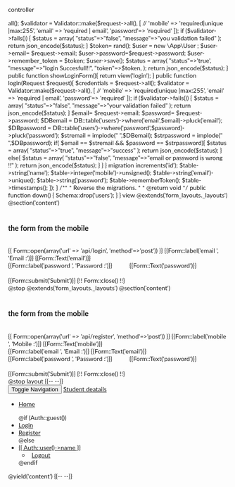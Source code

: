 controller


<?php

namespace App\Http\Controllers;

use Illuminate\Http\Request;

use App\Http\Requests;

use DB;

use Validator;
use Illuminate\Database\Eloquent\Model;

class StudentController extends Controller
{
    
 

	public function __construct(){

		}

	public function showRegisterForm(){

		return view('register');


	}




	public function register(Request $request){



            $credentials = $request->all();
           
            $validator = Validator::make($request->all(), [


             // 'mobile' => 'required|unique |max:255',
            'email' => 'required | email',
            'password'=> 'required'
                ]);


            if ($validator->fails()) {

            	$status = array(
            		"status"=>"false",
            		 "message"=>"you validation failed"

            		 );

                   

                return json_encode($status);

                }



              $token= rand();

            $user = new \App\User ;

          
            $user->email= $request->email;


            $user->password=$request->password;

             $user->remember_token = $token;


            $user->save();

					$status = array(
						"status"=>'true',
            		
            		 "message"=>"login Succesfull!!",

            		 "token"=>$token,

            		 );
 			return json_encode($status);



	}


	public function showLoginForm(){
			
				return view('login');

	}


public function login(Request $request){


		   $credentials = $request->all();

		    $validator = Validator::make($request->all(), [
				// 'mobile' => 'required|unique |max:255',
	            'email' => 'required | email',
	            'password'=> 'required'
	              
	                ]);


            if ($validator->fails()) {

            	$status = array(
            		"status"=>"false",
            		 "message"=>"your validation failed" 
            		 );
               		return json_encode($status);

                }


                $email= $request->email;
                $password= $request->password;

                $DBemail = DB::table('users')->where('email',$email)->pluck('email');
                $DBpassword = DB::table('users')->where('password',$password)->pluck('password');

                $stremail = implode(" ",$DBemail);
                $strpassword = implode(" ",$DBpassword);

                 


                if( $email == $stremail && $password == $strpassword){
         		 
         		$status = array(
            		"status"=>"true",
            		 "message"=>"success" 
            		 );

               		return json_encode($status);
                
                }

                else{

                	$status = array(
            		"status"=>"false",
            		 "message"=>"email or password is wrong !!" 
            		 );

               		return json_encode($status);

                }





}


}



migration 

<?php

use Illuminate\Database\Schema\Blueprint;
use Illuminate\Database\Migrations\Migration;

class CreateUsersTable extends Migration
{
    /**
     * Run the migrations.
     *
     * @return void
     */
    public function up()
    {
        Schema::create('users', function (Blueprint $table) {
            $table->increments('id');
            $table->string('name');
            $table->integer('mobile')->unsigned();

            $table->string('email')->unique();
            $table->string('password');
            $table->rememberToken();
            $table->timestamps();
        });
    }

    /**
     * Reverse the migrations.
     *
     * @return void
     */
    public function down()
    {
        Schema::drop('users');
    }
}


view 

<!DOCTYPE html>
<html>
<body>
@extends('form_layouts._layouts')

@section('content')
  <br>  <br> 
  <div class="col-md-offset-1">
  <h3>the form from the mobile</h3>
  <br>

  {{ Form::open(array('url' => 'api/login', 'method'=>'post')) }}


   
	   
	   {{Form::label('email ', 'Email :')}}
	   {{Form::Text('email')}}
   		<br>



	 {{Form::label('password ', 'Password :')}}&nbsp;&nbsp;&nbsp;&nbsp;&nbsp;&nbsp;&nbsp;&nbsp;&nbsp;&nbsp;
    {{Form::Text('password')}}

   <!--  {{ Form::hidden('authToken', '123') }} -->
  

     <br><br>

    {{Form::submit('Submit')}}
    



	{!! Form::close() !!}

	</div>

	

@stop
</body>
</html>



<!DOCTYPE html>
<html>
<body>
@extends('form_layouts._layouts')

@section('content')
  <br>  <br> 
  <div class="col-md-offset-1">
  <h3>the form from the mobile</h3>
  <br>

  {{ Form::open(array('url' => 'api/register', 'method'=>'post')) }}


   {{Form::label('mobile ', 'Mobile :')}}
     {{Form::Text('mobile')}}

     <br>
	   
	   {{Form::label('email ', 'Email :')}}
	   {{Form::Text('email')}}
   		<br>



	 {{Form::label('password ', 'Password :')}}&nbsp;&nbsp;&nbsp;&nbsp;&nbsp;&nbsp;&nbsp;&nbsp;&nbsp;&nbsp;
    {{Form::Text('password')}}

   <!--  {{ Form::hidden('authToken', '123') }} -->
  

     <br><br>

    {{Form::submit('Submit')}}
    



	{!! Form::close() !!}

	</div>

	

@stop
</body>
</html>


layout

<!DOCTYPE html>
<html lang="en">
<head>
    <meta charset="utf-8">
    <meta http-equiv="X-UA-Compatible" content="IE=edge">
    <meta name="viewport" content="width=device-width, initial-scale=1">

    <title>Laravel</title>

    <!-- Fonts -->
    <link rel="stylesheet" href="https://cdnjs.cloudflare.com/ajax/libs/font-awesome/4.5.0/css/font-awesome.min.css" integrity="sha384-XdYbMnZ/QjLh6iI4ogqCTaIjrFk87ip+ekIjefZch0Y+PvJ8CDYtEs1ipDmPorQ+" crossorigin="anonymous">
    <link rel="stylesheet" href="https://fonts.googleapis.com/css?family=Lato:100,300,400,700">

    <!-- Styles -->
    <link rel="stylesheet" href="https://cdnjs.cloudflare.com/ajax/libs/twitter-bootstrap/3.3.6/css/bootstrap.min.css" integrity="sha384-1q8mTJOASx8j1Au+a5WDVnPi2lkFfwwEAa8hDDdjZlpLegxhjVME1fgjWPGmkzs7" crossorigin="anonymous">
    {{-- <link href="{{ elixir('css/app.css') }}" rel="stylesheet"> --}}

    <style>
        body {
            font-family: 'Lato';
        }

        .fa-btn {
            margin-right: 6px;
        }
    </style>
</head>
<body id="app-layout">
    <nav class="navbar navbar-default navbar-static-top">
        <div class="container">
            <div class="navbar-header">

                <!-- Collapsed Hamburger -->
                <button type="button" class="navbar-toggle collapsed" data-toggle="collapse" data-target="#app-navbar-collapse">
                    <span class="sr-only">Toggle Navigation</span>
                    <span class="icon-bar"></span>
                    <span class="icon-bar"></span>
                    <span class="icon-bar"></span>
                </button>

                <!-- Branding Image -->
                <a class="navbar-brand" href="{{ url('/') }}">
                    Student deatails
                </a>
            </div>

            <div class="collapse navbar-collapse" id="app-navbar-collapse">
                <!-- Left Side Of Navbar -->
                <ul class="nav navbar-nav">
                    <li><a href="{{ url('/home') }}">Home</a></li>
                </ul>

                <!-- Right Side Of Navbar -->
                <ul class="nav navbar-nav navbar-right">
                    <!-- Authentication Links -->
                    @if (Auth::guest())
                        <li><a href="{{ url('/login') }}">Login</a></li>
                        <li><a href="{{ url('/register') }}">Register</a></li>
                    @else
                        <li class="dropdown">
                            <a href="#" class="dropdown-toggle" data-toggle="dropdown" role="button" aria-expanded="false">
                                {{ Auth::user()->name }} <span class="caret"></span>
                            </a>

                            <ul class="dropdown-menu" role="menu">
                                <li><a href="{{ url('/logout') }}"><i class="fa fa-btn fa-sign-out"></i>Logout</a></li>
                            </ul>
                        </li>
                    @endif
                </ul>
            </div>
        </div>
    </nav>

    @yield('content')

    <!-- JavaScripts -->
    <script src="https://cdnjs.cloudflare.com/ajax/libs/jquery/2.2.3/jquery.min.js" integrity="sha384-I6F5OKECLVtK/BL+8iSLDEHowSAfUo76ZL9+kGAgTRdiByINKJaqTPH/QVNS1VDb" crossorigin="anonymous"></script>
    <script src="https://cdnjs.cloudflare.com/ajax/libs/twitter-bootstrap/3.3.6/js/bootstrap.min.js" integrity="sha384-0mSbJDEHialfmuBBQP6A4Qrprq5OVfW37PRR3j5ELqxss1yVqOtnepnHVP9aJ7xS" crossorigin="anonymous"></script>
    {{-- <script src="{{ elixir('js/app.js') }}"></script> --}}
</body>
</html>
